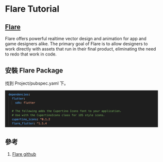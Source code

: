 # Flare Tutorial
## [Flare](https://github.com/2d-inc/Flare-Flutter)
Flare offers powerful realtime vector design and animation for app and game designers alike. The primary goal of Flare is to allow designers to work directly with assets that run in their final product, eliminating the need to redo that work in code.    

## 安裝 Flare Package
找到 Project/pubspec.yaml 下。

![dependencies](src/dependencies_1.png)



## 參考
1. [Flare github](https://github.com/2d-inc/Flare-Flutter)